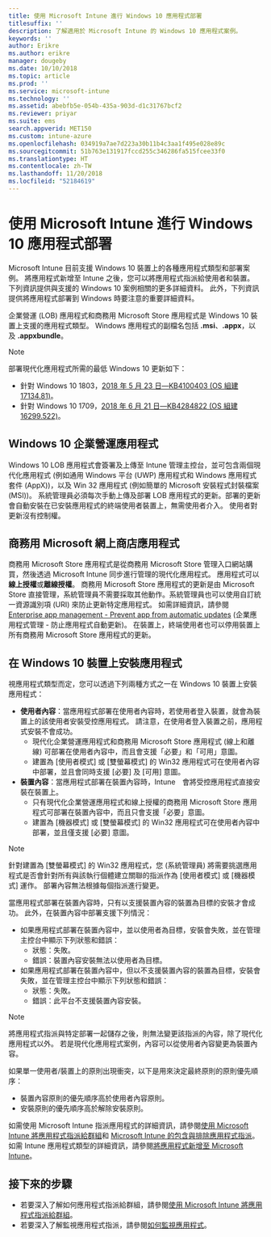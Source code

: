 ```yaml
---
title: 使用 Microsoft Intune 進行 Windows 10 應用程式部署
titlesuffix: ''
description: 了解適用於 Microsoft Intune 的 Windows 10 應用程式案例。
keywords: ''
author: Erikre
ms.author: erikre
manager: dougeby
ms.date: 10/10/2018
ms.topic: article
ms.prod: ''
ms.service: microsoft-intune
ms.technology: ''
ms.assetid: abebfb5e-054b-435a-903d-d1c31767bcf2
ms.reviewer: priyar
ms.suite: ems
search.appverid: MET150
ms.custom: intune-azure
ms.openlocfilehash: 034919a7ae7d223a30b11b4c3aa1f495e028e89c
ms.sourcegitcommit: 51b763e131917fccd255c346286fa515fcee33f0
ms.translationtype: HT
ms.contentlocale: zh-TW
ms.lasthandoff: 11/20/2018
ms.locfileid: "52184619"
---
```

# <a name="windows-10-app-deployment-using-microsoft-intune"></a>使用 Microsoft Intune 進行 Windows 10 應用程式部署 

Microsoft Intune 目前支援 Windows 10 裝置上的各種應用程式類型和部署案例。 將應用程式新增至 Intune 之後，您可以將應用程式指派給使用者和裝置。 下列資訊提供與支援的 Windows 10 案例相關的更多詳細資料。 此外，下列資訊提供將應用程式部署到 Windows 時要注意的重要詳細資料。 

企業營運 (LOB) 應用程式和商務用 Microsoft Store 應用程式是 Windows 10 裝置上支援的應用程式類型。 Windows 應用程式的副檔名包括 **.msi**、**.appx**，以及 **.appxbundle**。  

> [!Note]
> 部署現代化應用程式所需的最低 Windows 10 更新如下：
> - 針對 Windows 10 1803，[2018 年 5 月 23 日—KB4100403 (OS 組建 17134.81)](https://support.microsoft.com/help/4100403/windows-10-update-kb4100403)。
> - 針對 Windows 10 1709，[2018 年 6 月 21 日—KB4284822 (OS 組建 16299.522)](https://support.microsoft.com/help/4284822)。

## <a name="windows-10-line-of-business-apps"></a>Windows 10 企業營運應用程式

Windows 10 LOB 應用程式會簽署及上傳至 Intune 管理主控台，並可包含兩個現代化應用程式 (例如通用 Windows 平台 (UWP) 應用程式和 Windows 應用程式套件 (AppX))，以及 Win 32 應用程式 (例如簡單的 Microsoft 安裝程式封裝檔案 (MSI))。 系統管理員必須每次手動上傳及部署 LOB 應用程式的更新。部署的更新會自動安裝在已安裝應用程式的終端使用者裝置上，無需使用者介入。 使用者對更新沒有控制權。 

## <a name="microsoft-store-for-business-apps"></a>商務用 Microsoft 網上商店應用程式

商務用 Microsoft Store 應用程式是從商務用 Microsoft Store 管理入口網站購買，然後透過 Microsoft Intune 同步進行管理的現代化應用程式。 應用程式可以**線上授權**或**離線授權**。 商務用 Microsoft Store 應用程式的更新是由 Microsoft Store 直接管理，系統管理員不需要採取其他動作。系統管理員也可以使用自訂統一資源識別項 (URI) 來防止更新特定應用程式。 如需詳細資訊，請參閱 [Enterprise app management - Prevent app from automatic updates](https://docs.microsoft.com/windows/client-management/mdm/enterprise-app-management#prevent-app-from-automatic-updates) (企業應用程式管理 - 防止應用程式自動更新)。 在裝置上，終端使用者也可以停用裝置上所有商務用 Microsoft Store 應用程式的更新。 

## <a name="installing-apps-on-windows-10-devices"></a>在 Windows 10 裝置上安裝應用程式
視應用程式類型而定，您可以透過下列兩種方式之一在 Windows 10 裝置上安裝應用程式：

- **使用者內容**：當應用程式部署在使用者內容時，若使用者登入裝置，就會為裝置上的該使用者安裝受控應用程式。 請注意，在使用者登入裝置之前，應用程式安裝不會成功。 
    - 現代化企業營運應用程式和商務用 Microsoft Store 應用程式 (線上和離線) 可部署在使用者內容中，而且會支援「必要」和「可用」意圖。
    - 建置為 [使用者模式] 或 [雙螢幕模式] 的 Win32 應用程式可在使用者內容中部署，並且會同時支援 [必要] 及 [可用] 意圖。 
- **裝置內容**：當應用程式部署在裝置內容時，Intune　會將受控應用程式直接安裝在裝置上。
    - 只有現代化企業營運應用程式和線上授權的商務用 Microsoft Store 應用程式可部署在裝置內容中，而且只會支援「必要」意圖。
    - 建置為 [機器模式] 或 [雙螢幕模式] 的 Win32 應用程式可在使用者內容中部署，並且僅支援 [必要] 意圖。

> [!NOTE]
> 針對建置為 [雙螢幕模式] 的 Win32 應用程式，您 (系統管理員) 將需要挑選應用程式是否會針對所有與該執行個體建立關聯的指派作為 [使用者模式] 或 [機器模式] 運作。 部署內容無法根據每個指派進行變更。  

當應用程式部署在裝置內容時，只有以支援裝置內容的裝置為目標的安裝才會成功。 此外，在裝置內容中部署支援下列情況：
- 如果應用程式部署在裝置內容中，並以使用者為目標，安裝會失敗，並在管理主控台中顯示下列狀態和錯誤：
    - 狀態：失敗。
    - 錯誤：裝置內容安裝無法以使用者為目標。
- 如果應用程式部署在裝置內容中，但以不支援裝置內容的裝置為目標，安裝會失敗，並在管理主控台中顯示下列狀態和錯誤：
    - 狀態：失敗。
    - 錯誤：此平台不支援裝置內容安裝。 

> [!Note]
> 將應用程式指派與特定部署一起儲存之後，則無法變更該指派的內容，除了現代化應用程式以外。 若是現代化應用程式案例，內容可以從使用者內容變更為裝置內容。 

如果單一使用者/裝置上的原則出現衝突，以下是用來決定最終原則的原則優先順序：
- 裝置內容原則的優先順序高於使用者內容原則。 
- 安裝原則的優先順序高於解除安裝原則。

如需使用 Microsoft Intune 指派應用程式的詳細資訊，請參閱[使用 Microsoft Intune 將應用程式指派給群組](apps-deploy.md)和 [Microsoft Intune 的包含與排除應用程式指派](apps-inc-exl-assignments.md)。 如需 Intune 應用程式類型的詳細資訊，請參閱[將應用程式新增至 Microsoft Intune](apps-add.md)。

## <a name="next-steps"></a>接下來的步驟

- 若要深入了解如何應用程式指派給群組，請參閱[使用 Microsoft Intune 將應用程式指派給群組](apps-deploy.md)。
- 若要深入了解監視應用程式指派，請參閱[如何監視應用程式](apps-monitor.md)。
